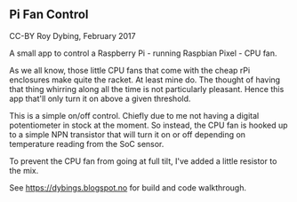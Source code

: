 ## Pi Fan Control

CC-BY Roy Dybing, February 2017

A small app to control a Raspberry Pi - running Raspbian Pixel - CPU fan.

As we all know, those little CPU fans that come with the cheap rPi enclosures make quite the racket. At least mine do. The thought of having that thing whirring along all the time is not particularly pleasant. Hence this app that'll only turn it on above a given threshold.

This is a simple on/off control. Chiefly due to me not having a digital potentiometer in stock at the moment. So instead, the CPU fan is hooked up to a simple NPN transistor that will turn it on or off depending on temperature reading from the SoC sensor.

To prevent the CPU fan from going at full tilt, I've added a little resistor to the mix.

See https://dybings.blogspot.no for build and code walkthrough.